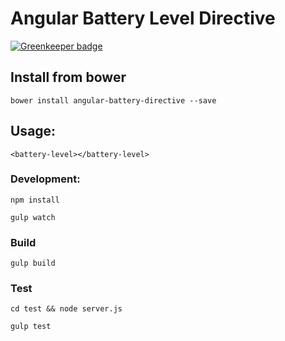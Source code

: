 # Angular Battery Level Directive

[![Greenkeeper badge](https://badges.greenkeeper.io/purple-circle/battery-directive.svg)](https://greenkeeper.io/)

## Install from bower

`bower install angular-battery-directive --save`

## Usage:

`<battery-level></battery-level>`

### Development:

`npm install`

`gulp watch`

### Build

`gulp build`

### Test

`cd test && node server.js`

`gulp test`